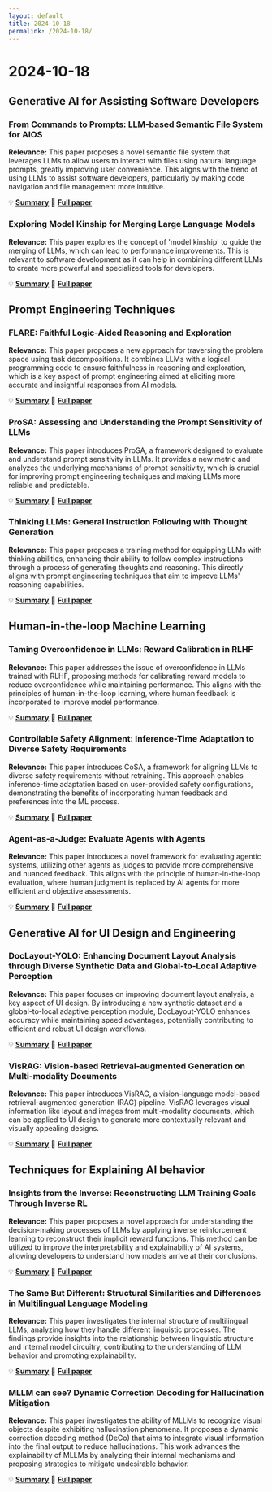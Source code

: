```yaml
---
layout: default
title: 2024-10-18
permalink: /2024-10-18/
---
```


# 2024-10-18

## Generative AI for Assisting Software Developers

### From Commands to Prompts: LLM-based Semantic File System for AIOS

**Relevance:** This paper proposes a novel semantic file system that leverages LLMs to allow users to interact with files using natural language prompts, greatly improving user convenience. This aligns with the trend of using LLMs to assist software developers, particularly by making code navigation and file management more intuitive.

💡 **[Summary](2410.11843.html)** 📄 **[Full paper](https://arxiv.org/pdf/2410.11843)**

### Exploring Model Kinship for Merging Large Language Models

**Relevance:** This paper explores the concept of 'model kinship' to guide the merging of LLMs, which can lead to performance improvements. This is relevant to software development as it can help in combining different LLMs to create more powerful and specialized tools for developers.

💡 **[Summary](2410.12613.html)** 📄 **[Full paper](https://arxiv.org/pdf/2410.12613)**

## Prompt Engineering Techniques

### FLARE: Faithful Logic-Aided Reasoning and Exploration

**Relevance:** This paper proposes a new approach for traversing the problem space using task decompositions. It combines LLMs with a logical programming code to ensure faithfulness in reasoning and exploration, which is a key aspect of prompt engineering aimed at eliciting more accurate and insightful responses from AI models.

💡 **[Summary](2410.11900.html)** 📄 **[Full paper](https://arxiv.org/pdf/2410.11900)**

### ProSA: Assessing and Understanding the Prompt Sensitivity of LLMs

**Relevance:** This paper introduces ProSA, a framework designed to evaluate and understand prompt sensitivity in LLMs. It provides a new metric and analyzes the underlying mechanisms of prompt sensitivity, which is crucial for improving prompt engineering techniques and making LLMs more reliable and predictable.

💡 **[Summary](2410.12405.html)** 📄 **[Full paper](https://arxiv.org/pdf/2410.12405)**

### Thinking LLMs: General Instruction Following with Thought Generation

**Relevance:** This paper proposes a training method for equipping LLMs with thinking abilities, enhancing their ability to follow complex instructions through a process of generating thoughts and reasoning. This directly aligns with prompt engineering techniques that aim to improve LLMs' reasoning capabilities.

💡 **[Summary](2410.10630.html)** 📄 **[Full paper](https://arxiv.org/pdf/2410.10630)**

## Human-in-the-loop Machine Learning

### Taming Overconfidence in LLMs: Reward Calibration in RLHF

**Relevance:** This paper addresses the issue of overconfidence in LLMs trained with RLHF, proposing methods for calibrating reward models to reduce overconfidence while maintaining performance. This aligns with the principles of human-in-the-loop learning, where human feedback is incorporated to improve model performance.

💡 **[Summary](2410.09724.html)** 📄 **[Full paper](https://arxiv.org/pdf/2410.09724)**

### Controllable Safety Alignment: Inference-Time Adaptation to Diverse Safety Requirements

**Relevance:** This paper introduces CoSA, a framework for aligning LLMs to diverse safety requirements without retraining. This approach enables inference-time adaptation based on user-provided safety configurations, demonstrating the benefits of incorporating human feedback and preferences into the ML process.

💡 **[Summary](2410.08968.html)** 📄 **[Full paper](https://arxiv.org/pdf/2410.08968)**

### Agent-as-a-Judge: Evaluate Agents with Agents

**Relevance:** This paper introduces a novel framework for evaluating agentic systems, utilizing other agents as judges to provide more comprehensive and nuanced feedback. This aligns with the principle of human-in-the-loop evaluation, where human judgment is replaced by AI agents for more efficient and objective assessments.

💡 **[Summary](2410.10934.html)** 📄 **[Full paper](https://arxiv.org/pdf/2410.10934)**

## Generative AI for UI Design and Engineering

### DocLayout-YOLO: Enhancing Document Layout Analysis through Diverse Synthetic Data and Global-to-Local Adaptive Perception

**Relevance:** This paper focuses on improving document layout analysis, a key aspect of UI design. By introducing a new synthetic dataset and a global-to-local adaptive perception module, DocLayout-YOLO enhances accuracy while maintaining speed advantages, potentially contributing to efficient and robust UI design workflows.

💡 **[Summary](2410.12628.html)** 📄 **[Full paper](https://arxiv.org/pdf/2410.12628)**

### VisRAG: Vision-based Retrieval-augmented Generation on Multi-modality Documents

**Relevance:** This paper introduces VisRAG, a vision-language model-based retrieval-augmented generation (RAG) pipeline. VisRAG leverages visual information like layout and images from multi-modality documents, which can be applied to UI design to generate more contextually relevant and visually appealing designs.

💡 **[Summary](2410.10594.html)** 📄 **[Full paper](https://arxiv.org/pdf/2410.10594)**

## Techniques for Explaining AI behavior

### Insights from the Inverse: Reconstructing LLM Training Goals Through Inverse RL

**Relevance:** This paper proposes a novel approach for understanding the decision-making processes of LLMs by applying inverse reinforcement learning to reconstruct their implicit reward functions. This method can be utilized to improve the interpretability and explainability of AI systems, allowing developers to understand how models arrive at their conclusions.

💡 **[Summary](2410.12491.html)** 📄 **[Full paper](https://arxiv.org/pdf/2410.12491)**

### The Same But Different: Structural Similarities and Differences in Multilingual Language Modeling

**Relevance:** This paper investigates the internal structure of multilingual LLMs, analyzing how they handle different linguistic processes. The findings provide insights into the relationship between linguistic structure and internal model circuitry, contributing to the understanding of LLM behavior and promoting explainability.

💡 **[Summary](2410.09223.html)** 📄 **[Full paper](https://arxiv.org/pdf/2410.09223)**

### MLLM can see? Dynamic Correction Decoding for Hallucination Mitigation

**Relevance:** This paper investigates the ability of MLLMs to recognize visual objects despite exhibiting hallucination phenomena. It proposes a dynamic correction decoding method (DeCo) that aims to integrate visual information into the final output to reduce hallucinations. This work advances the explainability of MLLMs by analyzing their internal mechanisms and proposing strategies to mitigate undesirable behavior.

💡 **[Summary](2410.11779.html)** 📄 **[Full paper](https://arxiv.org/pdf/2410.11779)**

